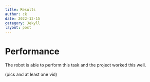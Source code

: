 ```yaml
---
title: Results
author: ck
date: 2022-12-15
category: Jekyll
layout: post
---
```


# Performance

The robot is able to perform this task and the project worked this well.

(pics and at least one vid)
